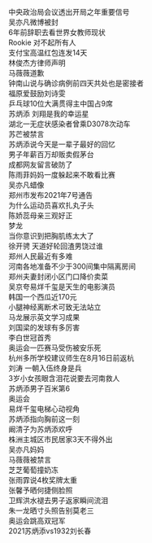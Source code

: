中央政治局会议透出开局之年重要信号  
吴亦凡微博被封  
6年前辞职去看世界女教师现状  
Rookie 对不起所有人  
支付宝高温红包连发14天  
林俊杰方律师声明  
马薇薇道歉  
钟南山说与确诊病例前四天共处也是密接者  
福原爱鼓励刘诗雯  
乒乓球10位大满贯得主中国占9席  
苏炳添 刘翔是我的幸运星  
湖北一无症状感染者曾乘D3078次动车  
苏芒被禁言  
苏炳添说今天是一辈子最好的回忆  
男子年薪百万却贩卖假茅台  
成都网友留言破防了  
陈雨菲妈妈一度躲起来不敢看比赛  
吴亦凡蜡像  
郑州市发布2021年7号通告  
为什么运动员喜欢扎丸子头  
陈娇蕊母亲三观好正  
梦龙  
当你意识到把胸肌练太大了  
徐开骋 天道好轮回渣男饶过谁  
郑州人民最近有多难  
河南各地准备不少于300间集中隔离房间  
郑州夫妻封闭小区门口降价卖菜  
吴京夸易烊千玺是天生的电影演员  
韩国一个西瓜近170元  
小腿神经离断术可致无法站立  
马龙展示英文学习成果  
刘国梁的发球有多厉害  
李白世冠首秀  
奥运会一匹赛马受伤被安乐死  
杭州多所学校建议师生在8月16日前返杭  
刘涛 一朝入伍终身是兵  
3岁小女孩眼含泪花说要去河南救人  
苏炳添男子百米第6  
奥运会  
易烊千玺电梯心动视角  
苏炳添指向胸前这一刻  
阚清子为苏炳添欢呼  
株洲主城区市民居家3天不得外出  
吴亦凡妈妈  
马薇薇被禁言  
芝芝葡萄撞奶冻  
张雨霏说4枚奖牌太重  
张馨予晒何捷侧脸照  
卫辉洪水褪去男子返家瞬间流泪  
朱一龙晒寸头照告别莫老三  
奥运会跳高双冠军  
2021苏炳添vs1932刘长春  
